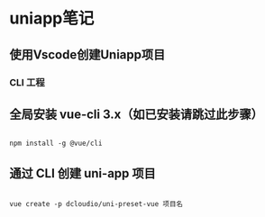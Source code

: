 # uniapp笔记
## 使用Vscode创建Uniapp项目

### CLI 工程
## 全局安装 vue-cli 3.x（如已安装请跳过此步骤）


``` shell

npm install -g @vue/cli

```

## 通过 CLI 创建 uni-app 项目

``` shell

vue create -p dcloudio/uni-preset-vue 项目名

```